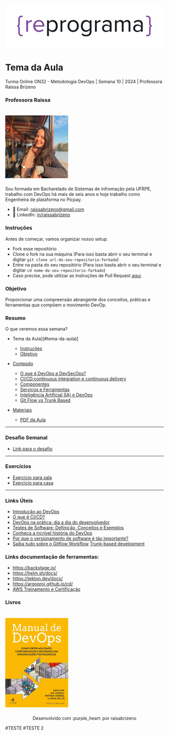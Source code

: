 <h1 align="center">
  <img src="assets/reprograma-fundos-claros.png" alt="logo reprograma" width="500">
</h1>

# Tema da Aula 

Turma Online ON32 - Metodologia DevOps | Semana 10 | 2024 | Professora Raissa Brizeno

### Professora Raissa
<h1>
<img src="assets/foto.png" alt="Rai" width="200"/>
</h1>
Sou formada em Bacharelado de Sistemas de infromação pela UFRPE, trabalho com DevOps há mais de seis anos e hoje  trabalho como Engenheira de plataforma no Picpay.

- 💌 Email: raissabrizeno@gmail.com
- 💼 LinkedIn: [in/raissabrizeno](https://www.linkedin.com/in/raissa-brizeno/)


### Instruções
Antes de começar, vamos organizar nosso setup.
* Fork esse repositório 
* Clone o fork na sua máquina (Para isso basta abrir o seu terminal e digitar `git clone url-do-seu-repositorio-forkado`)
* Entre na pasta do seu repositório (Para isso basta abrir o seu terminal e digitar `cd nome-do-seu-repositorio-forkado`)
* Caso precise, pode utilizar as instruções de Pull Request [aqui](./material/instrucoes-pull-request.md).

### Objetivo

Proporcionar uma compreensão abrangente dos conceitos, práticas e ferramentas que compõem o movimento DevOp.

### Resumo
O que veremos essa semana?
- Tema da Aula](#tema-da-aula)[

  - [Instruções](#instruções)
  - [Objetivo](#objetivo)

- [Conteúdo](#conteúdo)
  - [O que é DevOps e DevSecOps?](./material/001-o-que-e-devops-e-desecops.md)
  - [CI/CD:continuous integration e continuous delivery](./material/002-ci-cd.md)
  - [Componentes](./material/003-componentes.md)
  - [Serviços e Ferramentas](./material/004-servicos-e-ferramentas.md)
  - [Inteligência Artificial (IA) e DevOps](./material/005-Inteligencia-artificial-e-devops.md)
  - [Git Flow vs Trunk Based](./material/006-gitflow-e-trunk-bases.md)

- [Materiais](#materiais)
  - [PDF da Aula](./material/Aula_10_Metodologia_DevOps.pdf)

  
---
### Desafio Semanal 
- [Link para o desafio](./material/005-desafio-semanal.md)
---

### Exercícios 
* [Exercicio para sala](/exercicios/para-sala/)
* [Exercicio para casa](/exercicios/para-casa/)

---

### Links Úteis
* [Introdução ao DevOps](https://www.redhat.com/pt-br/topics/devops)
* [O que é CI/CD?](https://www.redhat.com/pt-br/topics/devops/what-is-ci-cd)
* [DevOps na prática: dia a dia do desenvolvedor](https://gaea.com.br/devops-na-pratica-dia-a-dia-do-desenvolvedor/)
* [Testes de Software: Definição, Conceitos e Exemplos](https://www.objective.com.br/insights/testes-de-software/#:~:text=O%20que%20%C3%A9%20um%20teste,corretamente%20tudo%20que%20ele%20prop%C3%B5e)
* [Conheça a incrível história do DevOps](https://gaea.com.br/conheca-a-incrivel-historia-do-devops/#:~:text=O%20embri%C3%A3o%20da%20hist%C3%B3ria%20do,desenvolvimento%20e%20opera%C3%A7%C3%B5es%20de%20TI)
* [Por que o versionamento de software é tão importante?](https://www.locaweb.com.br/blog/temas/codigo-aberto/versionamento-de-software-importancia/)
* [Saiba tudo sobre o Gitflow Workflow](https://www.atlassian.com/br/git/tutorials/comparing-workflows/gitflow-workflow)
[Trunk-based development](https://www.atlassian.com/continuous-delivery/continuous-integration/trunk-based-development)

### Links documentação de ferramentas:
* https://backstage.io/
* https://helm.sh/docs/
* https://tekton.dev/docs/
* https://argoproj.github.io/cd/
* [AWS Treinamento e Certificação](https://aws.amazon.com/pt/training/?nc2=type_a)


### Livros
<h1>
  <img src="assets/manual-de-devops.jpg" alt="Rai" width="200"/>
</h1>


<p align="center">
Desenvolvido com :purple_heart:  por raisabrizeno
</p>


#TESTE
#TESTE 2
